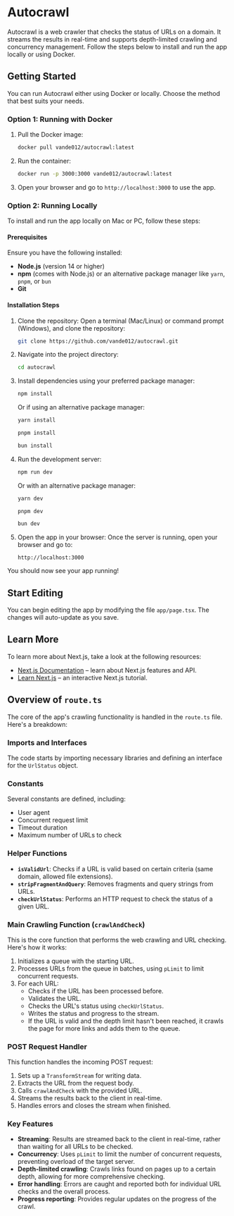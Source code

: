 # Autocrawl
Autocrawl is a web crawler that checks the status of URLs on a domain. It streams the results in real-time and supports depth-limited crawling and concurrency management. Follow the steps below to install and run the app locally or using Docker.

## Getting Started
You can run Autocrawl either using Docker or locally. Choose the method that best suits your needs.

### Option 1: Running with Docker
1. Pull the Docker image:
    ```bash
    docker pull vande012/autocrawl:latest
    ```

2. Run the container:
    ```bash
    docker run -p 3000:3000 vande012/autocrawl:latest
    ```

3. Open your browser and go to `http://localhost:3000` to use the app.

### Option 2: Running Locally
To install and run the app locally on Mac or PC, follow these steps:

#### Prerequisites
Ensure you have the following installed:
- **Node.js** (version 14 or higher)
- **npm** (comes with Node.js) or an alternative package manager like `yarn`, `pnpm`, or `bun`
- **Git**

#### Installation Steps
1. Clone the repository: Open a terminal (Mac/Linux) or command prompt (Windows), and clone the repository:
    ```bash
    git clone https://github.com/vande012/autocrawl.git
    ```

2. Navigate into the project directory:
    ```bash
    cd autocrawl
    ```

3. Install dependencies using your preferred package manager:
    ```bash
    npm install
    ```
    Or if using an alternative package manager:
    ```bash
    yarn install
    ```
    ```bash
    pnpm install
    ```
    ```bash
    bun install
    ```

4. Run the development server:
    ```bash
    npm run dev
    ```
    Or with an alternative package manager:
    ```bash
    yarn dev
    ```
    ```bash
    pnpm dev
    ```
    ```bash
    bun dev
    ```

5. Open the app in your browser: Once the server is running, open your browser and go to:
    ```
    http://localhost:3000
    ```

You should now see your app running!

## Start Editing
You can begin editing the app by modifying the file `app/page.tsx`. The changes will auto-update as you save.

## Learn More
To learn more about Next.js, take a look at the following resources:
- [Next.js Documentation](https://nextjs.org/docs) – learn about Next.js features and API.
- [Learn Next.js](https://nextjs.org/learn) – an interactive Next.js tutorial.

## Overview of `route.ts`

The core of the app's crawling functionality is handled in the `route.ts` file. Here's a breakdown:

### Imports and Interfaces

The code starts by importing necessary libraries and defining an interface for the `UrlStatus` object.

### Constants

Several constants are defined, including:
- User agent
- Concurrent request limit
- Timeout duration
- Maximum number of URLs to check

### Helper Functions

- **`isValidUrl`**: Checks if a URL is valid based on certain criteria (same domain, allowed file extensions).
- **`stripFragmentAndQuery`**: Removes fragments and query strings from URLs.
- **`checkUrlStatus`**: Performs an HTTP request to check the status of a given URL.

### Main Crawling Function (`crawlAndCheck`)

This is the core function that performs the web crawling and URL checking. Here's how it works:

1. Initializes a queue with the starting URL.
2. Processes URLs from the queue in batches, using `pLimit` to limit concurrent requests.
3. For each URL:
    - Checks if the URL has been processed before.
    - Validates the URL.
    - Checks the URL's status using `checkUrlStatus`.
    - Writes the status and progress to the stream.
    - If the URL is valid and the depth limit hasn't been reached, it crawls the page for more links and adds them to the queue.

### POST Request Handler

This function handles the incoming POST request:

1. Sets up a `TransformStream` for writing data.
2. Extracts the URL from the request body.
3. Calls `crawlAndCheck` with the provided URL.
4. Streams the results back to the client in real-time.
5. Handles errors and closes the stream when finished.

### Key Features

- **Streaming**: Results are streamed back to the client in real-time, rather than waiting for all URLs to be checked.
- **Concurrency**: Uses `pLimit` to limit the number of concurrent requests, preventing overload of the target server.
- **Depth-limited crawling**: Crawls links found on pages up to a certain depth, allowing for more comprehensive checking.
- **Error handling**: Errors are caught and reported both for individual URL checks and the overall process.
- **Progress reporting**: Provides regular updates on the progress of the crawl.
